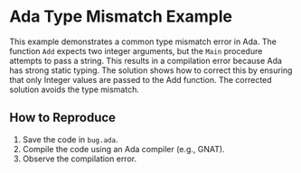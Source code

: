 # Ada Type Mismatch Example
This example demonstrates a common type mismatch error in Ada.  The function `Add` expects two integer arguments, but the `Main` procedure attempts to pass a string. This results in a compilation error because Ada has strong static typing.  The solution shows how to correct this by ensuring that only Integer values are passed to the Add function.  The corrected solution avoids the type mismatch.

## How to Reproduce
1. Save the code in `bug.ada`.
2. Compile the code using an Ada compiler (e.g., GNAT). 
3. Observe the compilation error.